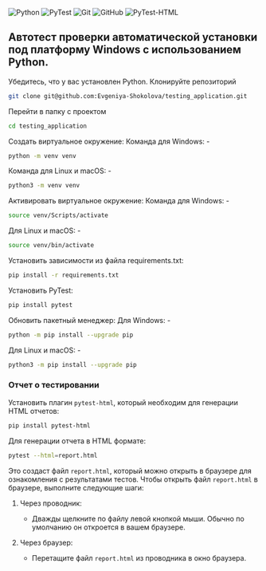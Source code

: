 ![Python](https://img.shields.io/badge/python-3670A0?style=for-the-badge&logo=python&logoColor=ffdd54)
![PyTest](https://img.shields.io/badge/pytest-3670A0?style=for-the-badge&logo=pytest&logoColor=ffdd50)
![Git](https://img.shields.io/badge/git-%23F05033.svg?style=for-the-badge&logo=git&logoColor=white)
![GitHub](https://img.shields.io/badge/github-%23121011.svg?style=for-the-badge&logo=github&logoColor=white)
![PyTest-HTML](https://img.shields.io/badge/pytest-html-%23121011.svg?style=for-the-badge&logo=pytest-html&logoColor=white)


##  Автотест проверки автоматической установки под платформу Windows с использованием Python. 


Убедитесь, что у вас установлен Python. Клонируйте репозиторий
```bash
git clone git@github.com:Evgeniya-Shokolova/testing_application.git
```
Перейти в папку с проектом
```bash
cd testing_application
```
Создать виртуальное окружение:
   Команда для Windows: -
```bash
python -m venv venv
```
Команда для Linux и macOS: - 
```bash
python3 -m venv venv
```
Активировать виртуальное окружение:
   Команда для Windows: -
```bash
source venv/Scripts/activate
```
Для Linux и macOS: -
```bash
source venv/bin/activate
```
Установить зависимости из файла requirements.txt:
```bash
pip install -r requirements.txt
```
Установить PyTest:
```bash
pip install pytest
```
Обновить пакетный менеджер:
   Для Windows: -
```bash
python -m pip install --upgrade pip
```
Для Linux и macOS: -
```bash
python3 -m pip install --upgrade pip
```


### Отчет о тестировании

Установить плагин `pytest-html`, который необходим для генерации HTML отчетов:
```bash
pip install pytest-html
```
Для генерации отчета в HTML формате:
```bash  
pytest --html=report.html
```
Это создаст файл `report.html`, который можно открыть в браузере для ознакомления с результатами тестов.
Чтобы открыть файл `report.html` в браузере, выполните следующие шаги:
1. Через проводник:
   - Дважды щелкните по файлу левой кнопкой мыши. Обычно по умолчанию он откроется в вашем браузере.

2. Через браузер:
   - Перетащите файл `report.html` из проводника в окно браузера.
